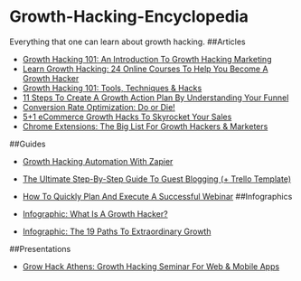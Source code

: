 # Growth-Hacking-Encyclopedia
Everything that one can learn about growth hacking.
##Articles

*  [Growth Hacking 101: An Introduction To Growth Hacking Marketing](http://growthrocks.com/blog/growth-hacking101/)  
*  [Learn Growth Hacking: 24 Online Courses To Help You Become A Growth Hacker](http://growthrocks.com/blog/learn-growth-hacking-courses/)  
*  [Growth Hacking 101: Tools, Techniques & Hacks](http://growthrocks.com/blog/growth-hacking-101-tools-techniques-and-hacks/)  
*  [11 Steps To Create A Growth Action Plan By Understanding Your Funnel](http://growthrocks.com/blog/growth-action-plan-and-funnel/)  
*  [Conversion Rate Optimization: Do or Die!](http://growthrocks.com/blog/conversion-rate-optimization/)  
*  [5+1 eCommerce Growth Hacks To Skyrocket Your Sales](http://growthrocks.com/blog/ecommerce-growth-hacking/)  
*  [Chrome Extensions: The Big List For Growth Hackers & Marketers](http://growthrocks.com/blog/chrome-extensions/)

##Guides

* [Growth Hacking Automation With Zapier](http://growthrocks.com/blog/growth-hacking-automation-with-zapier/)  
* [The Ultimate Step-By-Step Guide To Guest Blogging (+ Trello Template)](http://growthrocks.com/blog/guest-blogging-step-by-step-guide/)  
* [How To Quickly Plan And Execute A Successful Webinar](http://growthrocks.com/blog/plan-and-execute-a-webinar/)
##Infographics

* [Infographic: What Is A Growth Hacker?](http://growthrocks.com/blog/growth-hacker/)  
* [Infographic: The 19 Paths To Extraordinary Growth](http://growthrocks.com/blog/infographic-traction-channels/)

##Presentations

*  [Grow Hack Athens: Growth Hacking Seminar For Web & Mobile Apps](http://growthrocks.com/blog/growth-hacking-seminar-web-mobile-apps/)




